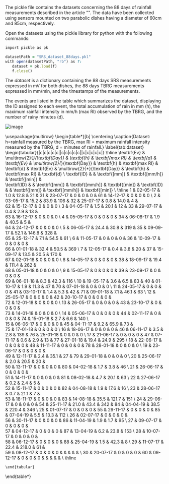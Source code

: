 The pickle file contains the datasets concerning the 88 days of rainfall measurements described in the article "". The data have been collected using sensors mounted on two parabolic dishes having a diameter of 60cm and 85cm, respectively. 

Open the datasets using the pickle library for python with the following commands:

```ruby
import pickle as pk 

datasetPath = "SRS_dataset_88days.pkl"  
with open(datasetPath, "rb") as f:  
   dataset = pk.load(f) 
   f.close()  
```

The *dataset* is a dictionary containing the 88 days SRS measurements expressed in mV for both dishes, the 88 days TBRG measurements expressed in mm/min, and the timestamps of the measurements.

The events are listed in the table which summarizes the dataset, displaying the ID assigned to each event, the total accumulation of rain in mm (h), the maximum rainfall
intensity in mm/h (max RI) observed by the TBRG, and the number of rainy minutes (d).

![image](https://user-images.githubusercontent.com/114477377/223406835-db3ce7a1-69ca-491d-82c0-567ec7696dd5.png)


\usepackage{multirow}
\begin{table*}[b]
    \centering
    \caption{Dataset: h=rainfall measured by the TBRG, max RI = maximum rainfall intensity measured by the TBRG, d = minutes of rainfall.}
    \label{tab:dataset}
    \begin{tabular}{|c|c|c|c|c||c|c|c|c|c||c|c|c|c|c|}
    \hline
    \textbf{Ev} & \multirow{2}{*}{\textbf{Day}} & \textbf{h}    & \textbf{max RI} & \textbf{d} &
    \textbf{Ev} & \multirow{2}{*}{\textbf{Day}} & \textbf{h}    & \textbf{max RI} & \textbf{d} & 
    \textbf{Ev} & \multirow{2}{*}{\textbf{Day}} & \textbf{h}    & \textbf{max RI} & \textbf{d} \\
    \textbf{ID}    &                               & \textbf{[mm]} & \textbf{[mm/h]} & \textbf{[min]} &  
    \textbf{ID}    &                               & \textbf{[mm]} & \textbf{[mm/h]} & \textbf{[min]} & 
    \textbf{ID}    &                               & \textbf{[mm]} & \textbf{[mm/h]} & \textbf{[min]} \\ \hline
                  1                   &	02-05-17                    &	    1.0     &       12.8      &  21            &
                  31	                &   23-07-17	                &	   0        &       0         &  0             & 
                  61                  &	14-12-17	                &	   0        &       0         &  0             \\
                  2                   &	03-05-17	                &      15.2     &       83.9      &  106           &
                  32	                &   25-07-17                    &	   0.8      &       14.0      &  4             &        
                  62                  &	15-12-17	                &	   0        &       0         &  0             \\
                  3	                &   04-05-17	                &       1.5     &       20.1      &  12            &
                  33                  & 	29-07-17	                &      0.4      &       2.9       &	13             &        
                  63                  &	16-12-17	                &	   0        &       0         &  0             \\
                  4	                &   05-05-17	                &       0       &         0       &  0             &
                  34	                &   06-08-17	                &      1.9      &       40.5      &  5             &         
                  64                  &	24-12-17	                &	   0        &       0         &  0             \\
                  5	                &   06-05-17	                &      24.4     &       30.8      &	319            &
                  35                  &	09-09-17	                &      52.1     &      146.8      &	328            &      
                  65                  &	25-12-17	                &      7.1      &       54.5      &	61            \\
                  6	                &   11-05-17		            &      0        &         0       &  0             &
                  36                  &	10-09-17	                &	   0        &       0         &  0             &      
                  66                  &	01-01-18	                &     32.4      &       50.5      &	369            \\
                  7	                &   12-05-17                    &	   0.4      &        3.8      &  20            &
                  37                  &	15-09-17	                &      13.5     &       20.5      &	170            &      
                  67                  &	02-01-18	                &	   0        &       0         &  0             \\
                  8                   &	14-05-17		            &      0        &         0       &  0             &
                  38                  &	18-09-17	                &      19.4     &      111.4      &	262            &       
                  68                  &	05-01-18	                &	   0        &       0         &  0             \\
                  9	                &   15-05-17                    &      0        &  		  0       &  0             &
                  39                  &	23-09-17	                &	   0        &       0         &  0             &       
                  69                  &	06-01-18	                &      8.3      &       42.3      &	116            \\
                  10	                &   19-05-17	                &	   3.6      &        6.5      & 83             &
                  40                  &	01-10-17	                &      1.9      &        11.3     &	47             &
                  70                  &	07-01-18	                &	   0        &       0         &  0             \\
                  11                  &	24-05-17                    &	   0        &       0         &  0             &
                  41                  &	03-10-17	                &      1.4      &         5.3     &	42             &
                  71                  &	09-01-18	                &      7.1      &       46.1      &	63             \\
                  12                  & 	25-05-17		            &      0        &       0         &  0             &
                  42                  &	20-10-17	                &	   0        &       0         &  0             &        
                  72                  &	12-01-18	                &	   0        &       0         &  0             \\
                  13	                &   26-05-17	                &	   0        &       0         &  0             &
                  43                  &	23-10-17	                &	   0        &       0         &  0             &        
                  73                  &	14-01-18	                &	   0        &       0         &  0             \\
                  14                  &	05-06-17		            &      0        &       0         &  0             &
                  44                  &	02-11-17	                &	   0        &       0         &  0             &
                  74                  &	15-01-18	                &      2.7      &       6.6       &	140            \\   
                  15                  &	06-06-17                    &	   0        &       0         &  0             &
                  45                  &	04-11-17	                &       9.2     &       65.9      &	 73           &            
                  75                  &	17-01-18	                &	   0        &       0         &  0             \\
                  16	                &   18-06-17	                &      0        &       0         &  0             &
                  46                  &	06-11-17	                &       3.5     &        2.8      &	139            &
                  76                  &	25-01-18	                &	   0        &       0         &  0             \\
                  17	                &   21-06-17		            &      0        &       0         &  0             & 
                  47                  &	07-11-17	                &       0.6     &        2.9      &	13             &
                  77                  &	27-01-18	                &     19.4      &       24.9      &	295            \\
                  18                  &	22-06-17		            &      0        &       0         &  0             & 
                  48                  &	11-11-17	                &	    0       &         0       &  0             &
                  78                  &	28-01-18	                &	   0        &       0         &  0             \\
                  19                  &	23-06-17		            &      0        &       0         &  0             &    
                  49                  &	12-11-17	                &       2.4     &       35.1      &	27            &
                  79                  &	29-01-18	                &	   0        &       0         &  0             \\
                  20	                &   25-06-17	                &      2.0      &       20.5      &  20            &    
                  50                  &	13-11-17	                &	   0        &         0       &  0             &
                  80                  &	04-02-18	                &      1.7      &       3.8       &	46             \\
                  21                  &	26-06-17	                &      0        &       0         &  0             &    
                  51                  &	14-11-17	                &	   0        &         0       &  0             &
                  81                  &	08-02-18	                &       4.7     &       20.1      &	63             \\
                  22	                &   27-06-17                    &	   0.2      &        2.4      &  5             &     
                  52                  &	15-11-17	                &	   0        &         0       &  0             & 
                  82                  &	04-08-18	                &       1.9     &        17.6     &	16             \\
                  23	                &   28-06-17		            &      0.7      &       21.1      &  7             &         
                  53                  &	18-11-17	                &	   0        &         0       &  0             &
                  83                  &	14-08-18	                &     35.5      &       121.7     &	151             \\
                  24	                &   29-06-17	                &      0        &       0         &  0             &
                  54                  &	25-11-17	                &     21.0      &       43.4      &	342            &
                  84                  &	04-04-19	                &     38.5      &       220.4     &	346             \\
                  25	                &   01-07-17		            &      0        &       0         &  0             &
                  55                  &	29-11-17	                &	   0        &       0         &  0             &
                  85                  &	07-04-19	                &      5.5      &        13.3     &	112             \\
                  26	                &   02-07-17                    &	   0        &       0         &  0             &         
                  56                  &	30-11-17	                &	   0        &       0         &  0             &
                  86                  &	11-04-19	                &      1.9      &        1.7      &	95             \\
                  27	                &   09-07-17                    &	   0        &       0         &  0             &        
                  57                  &	04-12-17	                &	   0        &       0         &  0             &
                  87                  &	13-04-19	                &      6.2      &        23.8     &	153             \\
                  28	                &   10-07-17                    &	   0        &       0         &  0             &         
                  58                  &	06-12-17	                &	   0        &       0         &  0             &
                  88                  &	25-04-19	                &      1.5      &       42.3      &	8              \\ 
                  29	                &   11-07-17	                &      22.4     &       218.0     &	61             &         
                  59                  &	08-12-17	                &	   0        &       0         &  0             &
                                      &                               &               &                 &                \\
                  30                  &	20-07-17	                &	   0        &       0         &  0             &
                  60                  &	09-12-17	                &	   0        &       0         &  0             & 
                                      &                               &               &                 &                \\ \hline

    \end{tabular}
\end{table*}
